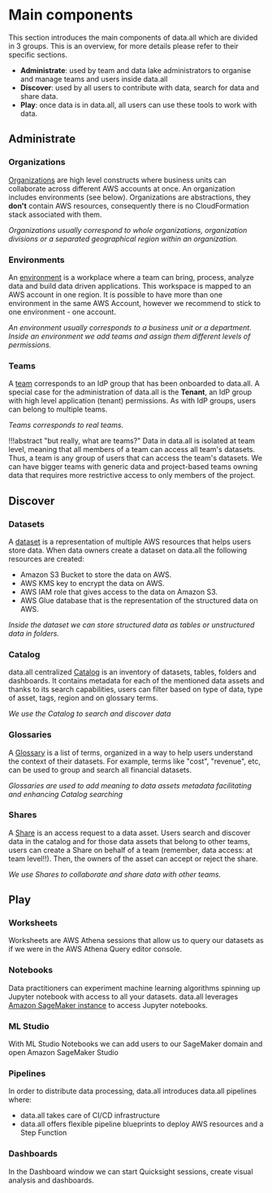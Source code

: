 # **Main components**
This section introduces the main components of data.all which are divided in 3 groups. This is an overview, for more
details please refer to their specific sections.

- **Administrate**: used by team and data lake administrators to organise and manage teams and users inside data.all
- **Discover**: used by all users to contribute with data, search for data and share data.
- **Play**: once data is in data.all, all users can use these tools to work with data.


## **Administrate**

### Organizations
<a href="organizations.html">Organizations</a> are high level constructs where business units can collaborate across different AWS accounts
at once. An organization includes environments (see below). Organizations are abstractions, they **don't** contain AWS
resources, consequently there is no CloudFormation stack associated with them.

*Organizations usually correspond to whole organizations, organization divisions or a separated geographical region
within an organization.*

### Environments
An <a href="environments.html">environment</a> is a workplace where a team can bring, process, analyze data and build data driven applications.
This workspace is mapped to an AWS account in one region. It is possible to have more than one environment in the same
AWS Account, however we recommend to stick to one environment -  one account.

*An environment usually corresponds to a business unit or a department. Inside an environment we add teams and
assign them different levels of permissions.*

### Teams
A <a href="environments.html">team</a> corresponds to an IdP group that has been onboarded to data.all. A special case for the administration of
data.all is the **Tenant**, an IdP group with high level application (tenant) permissions. As with IdP groups, users can
belong to multiple teams.

*Teams corresponds to real teams.*

!!!abstract "but really, what are teams?"
    Data in data.all is isolated at team level, meaning that all members of a team can access all team's datasets.
    Thus, a team is any group of users that can access the team's datasets. We can have bigger teams with generic data
    and project-based teams owning data that requires more restrictive access to only members of the project.


## **Discover**
### Datasets
A <a href="datasets.html">dataset</a> is a representation of multiple AWS resources that helps users store data.
When data owners create a dataset on data.all the following resources are created:

- Amazon S3 Bucket to store the data on AWS.
- AWS KMS key to encrypt the data on AWS.
- AWS IAM role that gives access to the data on Amazon S3.
- AWS Glue database that is the representation of the structured data on AWS.

*Inside the dataset we can store structured data as tables or unstructured data in folders.*

### Catalog
data.all centralized <a href="catalog.html">Catalog</a> is an inventory of datasets, tables, folders and dashboards. It contains metadata for each
of the mentioned data assets and thanks to its search capabilities, users can filter based on type of data, type of
asset, tags, region and on glossary terms.

*We use the Catalog to search and discover data*

### Glossaries
A <a href="catalog.html">Glossary</a> is a list of terms, organized in a way to help users understand the context of their datasets.
For example, terms like "cost", "revenue", etc, can be used to group and search all financial datasets.

*Glossaries are used to add meaning to data assets metadata facilitating and enhancing Catalog searching*

### Shares
A <a href="shares.html">Share</a> is an access request to a data asset. Users search and discover data in the catalog and for those data assets
that belong to other teams, users can create a Share on behalf of a team (remember, data access: at team level!!). Then,
the owners of the asset can accept or reject the share.

*We use Shares to collaborate and share data with other teams.*

## **Play**
### Worksheets
Worksheets are AWS Athena sessions that allow us to query our datasets as if we were in the AWS Athena Query editor
console.

### Notebooks
Data practitioners can experiment machine learning algorithms
spinning up Jupyter notebook with access to all your datasets. data.all leverages
<a href="https://docs.aws.amazon.com/sagemaker/latest/dg/nbi.html" target="_blank">
Amazon SageMaker instance</a> to access Jupyter notebooks.

### ML Studio
With ML Studio Notebooks we can add users to our SageMaker domain and open Amazon SageMaker Studio

### Pipelines
In order to distribute data processing, data.all introduces data.all pipelines where:
- data.all takes care of CI/CD infrastructure
- data.all offers flexible pipeline blueprints to deploy AWS resources and a Step Function

### Dashboards
In the Dashboard window we can start Quicksight sessions, create visual analysis and dashboards.
